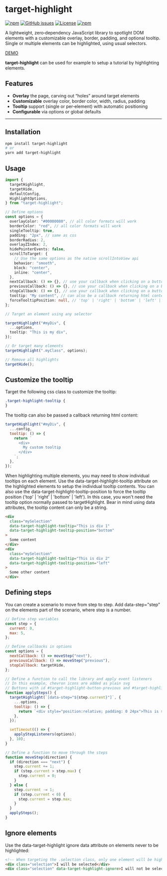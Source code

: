 # target-highlight

[![npm](https://img.shields.io/npm/v/target-highlight)](https://github.com/graphieros/target-highlight)
[![GitHub issues](https://img.shields.io/github/issues/graphieros/target-highlight)](https://github.com/graphieros/target-highlight/issues)
[![License](https://img.shields.io/badge/license-MIT-green)](https://github.com/graphieros/target-highlight?tab=MIT-1-ov-file#readme)
[![npm](https://img.shields.io/npm/dt/target-highlight)](https://github.com/graphieros/target-highlight)

A lightweight, zero‑dependency JavaScript library to spotlight DOM elements with a customizable overlay, border, padding, and optional tooltip. Single or multiple elements can be highlighted, using usual selectors.

[DEMO](https://target-highlight.graphieros.com)

**target-highlight** can be used for example to setup a tutorial by highlighting elements.

## Features

- **Overlay** the page, carving out “holes” around target elements
- **Customizable** overlay color, border color, width, radius, padding
- **Tooltip** support (single or per‑element) with automatic positioning
- **Configurable** via options or global defaults

---

## Installation

```bash
npm install target-highlight
# or
yarn add target-highlight
```

## Usage

```ts
import {
  targetHighlight,
  targetHide,
  defaultConfig,
  HighlightOptions,
} from "target-highlight";

// Define options
const options = {
  overlayColor: "#00000080", // all color formats will work
  borderColor: "red", // all color formats will work
  singleTooltip: true,
  padding: "2px", // same as css
  borderRadius: 2,
  overlayZIndex: 2,
  hidePointerEvents: false,
  scrollToTarget: {
    // Use the same options as the native scrollIntoView api
    behavior: "smooth",
    block: "center",
    inline: "center",
  },
  nextCallback: () => {}, // use your callback when clicking on a button with an id of target-highlight-button-previous
  previousCallback: () => {}, // use your callback when clicking on a button with an id of target-highlight-button-previous
  stopCallback: () => {}, // use your callback when clicking on a button with an id of target-highlight-button-stop
  tooltip: "My content", // can also be a callback returning html content
  forceTooltipPosition: null, // 'top' | 'right' | 'bottom' | 'left' | null, default: null
};

// Target an element using any selector

targetHighlight("#myDiv", {
  ...options,
  tooltip: "This is my div",
});

// Or target many elements
targetHighlight(".myClass", options);

// Remove all highlights
targetHide();
```

## Customize the tooltip

Target the following css class to customize the tooltip:

```css
.target-highlight-tooltip {
}
```

The tooltip can also be passed a callback returning html content:

```js
targetHighlight("#myDiv", {
  ...config,
  tooltip: () => {
    return `
      <div>
        My custom tooltip
      </div>
    `;
  },
});
```

When highlighting multiple elements, you may need to show individual tooltips on each element.
Use the data-target-highlight-tooltip attribute on the highlighted elements to setup the individual tooltip contents. You can also use the data-target-highlight-tooltip-position to force the tooltip position ('top' | 'right' | 'bottom' | 'left'). In this case, you won't need the tooltip option normally passed to targetHighlight. Bear in mind using data attributes, the tooltip content can only be a string.

```html
<div
  class="mySelection"
  data-target-highlight-tooltip="This is div 1"
  data-target-highlight-tooltip-position="bottom"
>
  Some content
</div>
<div
  class="mySelection"
  data-target-highlight-tooltip="This is div 2"
  data-target-highlight-tooltip-position="left"
>
  Some other content
</div>
```

## Defining steps

You can create a scenario to move from step to step.
Add data-step="step" on the elements part of the scenario, where step is a number.

```js
// Define step variables
const step = {
  current: 0,
  max: 5,
};

// Define callbacks in options
const options = {
  nextCallback: () => moveStep("next"),
  previousCallback: () => moveStep("previous"),
  stopCallback: targetHide,
};

// Define a function to call the library and apply event listeners
// In this example, chevron icons are added as plain svg
// Buttons with id #target-highlight-button-previous and #target-highlight-button-next will be recognized by the library, and events attached to them.
function applySteps() {
  targetHighlight(`[data-step="${step.current}"]`, {
    ...options,
    tooltip: () => {
      return `<div style="position:relative; padding: 0 24px">This is step ${step.value}</div><button id="target-highlight-button-previous" style="position: absolute; top: 50%; left: 0; transform: translateY(-50%)">${chevronLeftIcon}</button><button id="target-highlight-button-next" style="position: absolute; top: 50%; right: 0; transform: translateY(-50%)">${chevronRightIcon}</button>`;
    },
  });

  setTimeout(() => {
    applyStepListeners(options);
  }, 10);
}

// Define a function to move through the steps
function moveStep(direction) {
  if (direction === "next") {
    step.current += 1;
    if (step.current > step.max) {
      step.current = 0;
    }
  } else {
    step.current -= 1;
    if (step.current < 0) {
      step.current = step.max;
    }
  }
  applySteps();
}
```

## Ignore elements

Use the data-target-highlight ignore data attribute on elements never to be highlighted:

```html
<!-- When targeting the .selection class, only one element will be highlighted -->
<div class="selection">I will be selected</div>
<div class="selection" data-target-highlight-ignore>I will not be selected</div>
```

